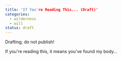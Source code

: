 ```yaml
---
title: 'If You're Reading This... (Draft)'
categories:
  - wilderness
  - will
status: draft
---
```

Drafting; do not publish!

If you're reading this, it means you've found my body...